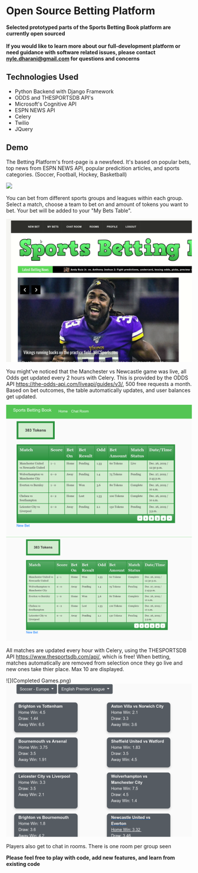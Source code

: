 # Open Source Betting Platform
**Selected prototyped parts of the Sports Betting Book platform are currently open sourced**
<br/>
<br/>
**If you would like to learn more about our full-development platform or need guidance with software related issues, please contact nyle.dharani@gmail.com for questions and concerns**
<br/>
## Technologies Used
- Python Backend with Django Framework
- ODDS and THESPORTSDB API's
- Microsoft's Cognitive API
- ESPN NEWS API
- Celery
- Twilio
- JQuery
## Demo

The Betting Platform's front-page is a newsfeed. It's based on popular bets, top news from ESPN NEWS API, popular predicition articles, and sports categories. (Soccer, Football, Hockey, Basketball) 

![](newsfeed.gif)



You can bet from different sports groups and leagues within each group. Select a match, choose a team to bet on and amount of tokens you want to bet. Your bet will be added to your "My Bets Table". 

![](making_a_bet.gif)

You might've noticed that the Manchester vs Newcastle game was live, all Odds get updated every 2 hours with Celery. This is provided by the ODDS API https://the-odds-api.com/liveapi/guides/v3/, 500 free requests a month. Based on bet outcomes, the table automatically updates, and user balances get updated. 

![](tablelivegame.png)   ![](tablecompleted.png)

All matches are updated every hour with Celery, using the THESPORTSDB API https://www.thesportsdb.com/api/, which is free! When betting, matches automatically are removed from selection once they go live and new ones take thier place. Max 10 are displayed. 

![](Completed Games.png)   ![](NewGames.png)

Players also get to chat in rooms. There is one room per group seen 


**Please feel free to play with code, add new features, and learn from existing code**


